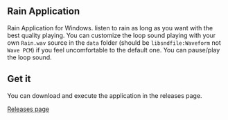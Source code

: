 ## Rain Application
Rain Application for Windows. listen to rain as long as you want with the best quality playing. You can customize the loop sound playing with your own `Rain.wav` source in the `data` folder (should be `libsndfile:Waveform` not `Wave PCM`) if you feel uncomfortable to the default one. You can pause/play the loop sound.

## Get it
You can download and execute the application in the releases page.
<div>
<a class="github-button", href="https://github.com/Shihab3/rainApp/releases", aria-label="Releases page">Releases page</a>
<div/>
